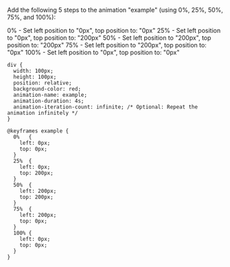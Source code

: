 Add the following 5 steps to the animation "example" (using 0%, 25%, 50%, 75%, and 100%):

0% - Set left position to "0px", top position to: "0px"
25% - Set left position to "0px", top position to: "200px"
50% - Set left position to "200px", top position to: "200px"
75% - Set left position to "200px", top position to: "0px"
100% - Set left position to "0px", top position to: "0px"

    div {
      width: 100px;
      height: 100px;
      position: relative;
      background-color: red;
      animation-name: example;
      animation-duration: 4s;
      animation-iteration-count: infinite; /* Optional: Repeat the animation infinitely */
    }
    
    @keyframes example {
      0%   {
        left: 0px;
        top: 0px;
      }
      25%  {
        left: 0px;
        top: 200px;
      }
      50%  {
        left: 200px;
        top: 200px;
      }
      75%  {
        left: 200px;
        top: 0px;
      }
      100% {
        left: 0px;
        top: 0px;
      }
    }
